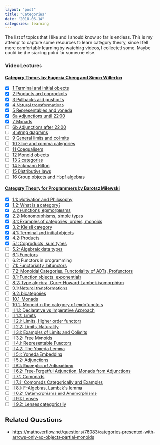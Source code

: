 ```yaml
---
layout: "post"
title: "Categories"
date: "2018-06-14"
categories: learning
---
```


The list of topics that I like and I should know so far is endless.
This is my attempt to capture some resources to learn category theory,
since I fell more comfortable learning by watching videos, I collected
some. Maybe could be the starting point for someone else.

### Video Lectures

#### [Category Theory by Eugenia Cheng and Simon Willerton](https://byorgey.wordpress.com/catsters-guide-2/)

- [x] [1 Terminal and initial objects](https://www.youtube.com/watch?v=AqMQXGk_5mg)
- [x] [2 Products and coproducts](https://www.youtube.com/watch?v=d812RWobDDc)
- [x] [3 Pullbacks and pushouts](https://www.youtube.com/watch?v=rkIJLkpHdAE)
- [x] [4 Natural transformations](https://www.youtube.com/watch?v=q9kDfAqgBUI)
- [x] [5 Representables and yoneda](https://www.youtube.com/watch?v=71OiJrGLGkM)
- [x] [6a Adjunctions until 22:00](https://www.youtube.com/watch?v=pXbJ4Calego)
- [x] [7 Monads](https://www.youtube.com/watch?v=Tl8H2G7W1wc)
- [ ] [6b Adjunctions after 22:00](https://youtu.be/pXbJ4Calego?t=22m24s)
- [ ] [8 String diagrams](https://www.youtube.com/watch?v=soTuQStXwoo)
- [ ] [9 General limits and colimits](https://www.youtube.com/watch?v=urol_uP1hwE)
- [ ] [10 Slice and comma categories](https://www.youtube.com/watch?v=a1Jcbr6vEZg)
- [ ] [11 Coequalisers](https://www.youtube.com/watch?v=2ndUnDJ2TU0)
- [ ] [12 Monoid objects](https://www.youtube.com/watch?v=88ogreb9dUY)
- [ ] [13 2 categories](https://www.youtube.com/watch?v=aW_140EskFk)
- [ ] [14 Eckmann Hilton](https://www.youtube.com/watch?v=QI47hchjP84)
- [ ] [15 Distributive laws](https://www.youtube.com/watch?v=sKCd3OoGrHI)
- [ ] [16 Group objects and Hopf algebras](https://www.youtube.com/watch?v=dsw2kZdN8YM)

#### [Category Theory for Programmers by Barotsz Milewski](https://www.youtube.com/watch?v=I8LbkfSSR58&list=PLbgaMIhjbmEnaH_LTkxLI7FMa2HsnawM_)

- [x] [1.1: Motivation and Philosophy](https://www.youtube.com/watch?v=I8LbkfSSR58)
- [x] [1.2: What is a category?](https://www.youtube.com/watch?v=p54Hd7AmVFU)
- [x] [2.1: Functions, epimorphisms](https://www.youtube.com/watch?v=O2lZkr-aAqk)
- [x] [2.2: Monomorphisms, simple types](https://www.youtube.com/watch?v=NcT7CGPICzo)
- [x] [3.1: Examples of categories, orders, monoids](https://www.youtube.com/watch?v=aZjhqkD6k6w)
- [x] [3.2: Kleisli category](https://www.youtube.com/watch?v=i9CU4CuHADQ)
- [x] [4.1: Terminal and initial objects](https://www.youtube.com/watch?v=zer1aFgj4aU)
- [x] [4.2: Products](https://www.youtube.com/watch?v=Bsdl_NKbNnU)
- [x] [5.1: Coproducts, sum types](https://www.youtube.com/watch?v=LkIRsNj9T-8)
- [ ] [5.2: Algebraic data types](https://www.youtube.com/watch?v=w1WMykh7AxA)
- [ ] [6.1: Functors](https://www.youtube.com/watch?v=FyoQjkwsy7o)
- [ ] [6.2: Functors in programming](https://www.youtube.com/watch?v=EO86S2EZssc)
- [ ] [7.1: Functoriality, bifunctors](https://www.youtube.com/watch?v=pUQ0mmbIdxs)
- [ ] [7.2: Monoidal Categories, Functoriality of ADTs, Profunctors](https://www.youtube.com/watch?v=wtIKd8AhJOc)
- [ ] [8.1: Function objects, exponentials](https://www.youtube.com/watch?v=REqRzMI26Nw)
- [ ] [8.2: Type algebra, Curry-Howard-Lambek isomorphism](https://www.youtube.com/watch?v=iXZR1v3YN-8)
- [ ] [9.1: Natural transformations](https://www.youtube.com/watch?v=2LJC-XD5Ffo)
- [ ] [9.2: bicategories](https://www.youtube.com/watch?v=wrpxBXXgLCI)
- [ ] [10.1: Monads](https://www.youtube.com/watch?v=gHiyzctYqZ0)
- [ ] [10.2: Monoid in the category of endofunctors](https://www.youtube.com/watch?v=GmgoPd7VQ9Q)
- [ ] [II 1.1: Declarative vs Imperative Approach](https://www.youtube.com/watch?v=3XTQSx1A3x8)
- [ ] [II 1.2: Limits](https://www.youtube.com/watch?v=sx8FELiIPg8)
- [ ] [II 2.1: Limits, Higher order functors](https://www.youtube.com/watch?v=9Qt664lfDRE)
- [ ] [II 2.2: Limits, Naturality](https://www.youtube.com/watch?v=1AOHbF6Ex8E)
- [ ] [II 3.1: Examples of Limits and Colimits](https://www.youtube.com/watch?v=TtvVHokhSoM)
- [ ] [II 3.2: Free Monoids](https://www.youtube.com/watch?v=FbnN0uomy-A)
- [ ] [II 4.1: Representable Functors](https://www.youtube.com/watch?v=KaBz45nZEZw)
- [ ] [II 4.2: The Yoneda Lemma](https://www.youtube.com/watch?v=BiWqNdtptDI)
- [ ] [II 5.1: Yoneda Embedding](https://www.youtube.com/watch?v=p_ydgYm9-yg)
- [ ] [II 5.2: Adjunctions](https://www.youtube.com/watch?v=TnV9SQGPcLY)
- [ ] [II 6.1: Examples of Adjunctions](https://www.youtube.com/watch?v=7Q8E2ZBS7pQ)
- [ ] [II 6.2: Free-Forgetful Adjunction, Monads from Adjunctions](https://www.youtube.com/watch?v=hjGDEfG2iRU)
- [ ] [II 7.1: Comonads](https://www.youtube.com/watch?v=C5oogxdX_Bo)
- [ ] [II 7.2: Comonads Categorically and Examples](https://www.youtube.com/watch?v=7XQZJ4TLgX8)
- [ ] [II 8.1: F-Algebras, Lambek's lemma](https://www.youtube.com/watch?v=zkDVCQiveEo)
- [ ] [II 8.2: Catamorphisms and Anamorphisms](https://www.youtube.com/watch?v=PAqzQMzsUU8)
- [ ] [II 9.1: Lenses](https://www.youtube.com/watch?v=9_iYlp8smc8)
- [ ] [II 9.2: Lenses categorically](https://www.youtube.com/watch?v=rAa3pGp97IM)

<div class="references" markdown="1">

## Related Questions

- https://mathoverflow.net/questions/76083/categories-presented-with-arrows-only-no-objects-partial-monoids

</div>
